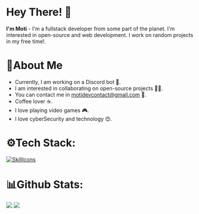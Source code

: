 # Hey There! 👋
**I'm Moti** - I'm a fullstack developer from some part of the planet. I'm interested in open-source and web development. I work on random projects in my free time!.

# 🤺About Me

- Currently, I am working on a Discord bot 🤖.
- I am interested in collaborating on open-source projects 👨‍💻.
- You can contact me in motidevcontact@gmail.com 📩.
- Coffee lover ☕️.
- I love playing video games 🎮.
- I love cyberSecurity and technology 😍.

# ⚙Tech Stack:
[![SkillIcons](https://skillicons.dev/icons?i=js,ts,html,css,nodejs,react,next,nuxt,tailwind,bootstrap,java,jquery,php,mysql,mongodb,git,figmam,markdown,nginx)](https://motidev.com)<br/>

# 📊Github Stats:
<div>
    <img src="https://github-readme-stats.vercel.app/api/top-langs/?username=motidev&layout=compact&theme=blueberry&count_private=true&hide_border=true">
    <img src="https://github-readme-stats.vercel.app/api?username=motidev&theme=blueberry&include_all_commits=true&count_private=true&hide_border=true&line_height=20">
</div>
